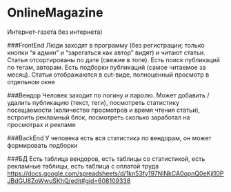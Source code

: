 # OnlineMagazine
Интернет-газета без интернета)

###FrontEnd
Люди заходят в программу (без регистрации; только кнопки “я админ” и “зарегаться как автор” видят) и читают статьи. Статьи отсортированы по дате (свежие в топе). Есть поиск публикаций по тегам, авторам. Есть подборки публикаций (самое читаемое за месяц). Статьи
отображаются в cut-виде, полноценный просмотр в отдельном окне

###Вендор
Человек заходит по логину и паролю. Может добавить / удалить публикацию (текст, теги), посмотреть статистику посещаемости (количество просмотров и время чтения статьи), встроить рекламный блок, посмотреть сколько заработал на просмотрах и рекламе

###BackEnd
У человека есть вся статистика по вендорам, он может формировать подборки

###БД
Есть таблица вендоров, есть таблицы со статистикой, есть рекламные таблицы, есть таблица с оплатой труда
https://docs.google.com/spreadsheets/d/1kn53fy197NlNkCA0opnQ0eKjl10PJBdGU8ZoWwuSKhQ/edit#gid=608109338
